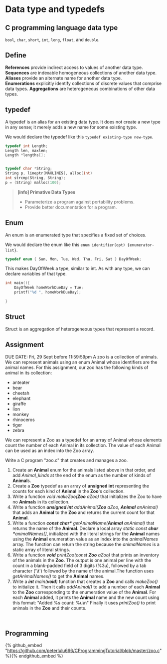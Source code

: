 # Data type and typedefs      

## C programming language data type      

`bool`, `char`, `short`, `int`, `long`, `float`, and `double`.      



## Define      

**References** provide indirect access to values of another data type.        
**Sequences** are indexable homogeneous collections of another data type.        
**Aliases** provide an alternate name for another data type.        
**Enumerations** explicitly identify collections of discrete values that comprise data types.
**Aggregations** are heterogeneous combinations of other data types.        







## typedef      

A typedef is an alias for an existing data type. It does not create a new type in any sense; it merely adds a new name for some existing type.      












We would declare the typedef like this `typedef existing-type new-type`.      

```c      
typedef int Length;
Length len, maxlen;
Length *lengths[];


typedef char *String;
String p, lineptr[MAXLINES], alloc(int)
int strcmp(String, String);
p = (String) malloc(100);            

```      

> **[info] Primative Data Types**
> * Parameterize a program against portability problems.
> * Provide better documentation for a program.     
>  
 












## Enum      

An enum is an enumerated type that specifies a fixed set of choices.      

We would declare the enum like this `enum identifier(opt) {enumerator-list}`.     

```c     
typedef enum { Sun, Mon, Tue, Wed, Thu, Fri, Sat } DayOfWeek;      

```      

This makes DayOfWeek a type, similar to int. As with any type, we can declare variables of that type.      

```c     
int main(){
    DayOfWeek homeWorkDueDay = Tue;
    printf("%d ", homeWorkDueDay);

}      

```        






## Struct      

Struct is an aggregation of heterogeneous types that represent a record.      


## Assignment      



DUE DATE: Fri, 29 Sept before 11:59:59pm
A zoo is a collection of animals. We can represent animals using an enum Animal whose identifiers are the animal names. For this assignment, our zoo has the following kinds of animal in its collection:

* anteater
* bear
* cheetah
* elephant
* giraffe
* lion
* monkey
* rhinoceros
* tiger
* zebra     

We can represent a Zoo as a typedef for an array of Animal whose elements count the number of each Animal in its collection. The value of each Animal can be used as an index into the Zoo array.

Write a C program "zoo.c" that creates and manages a zoo.
    

<ol>
            <li>
            Create an <strong>Animal</strong> enum for the 
            animals listed above in that order, and add 
            <em>Animal_kinds</em> at the end of the enum as
            the number of kinds of <strong>Animal</strong>s.
            </li>
            <li>
            Create a <strong>Zoo</strong> typedef as an array
            of <strong>unsigned
            int</strong> representing the counts for each 
             kind of <strong>Animal</strong> in the
            <strong>Zoo</strong>'s collection.
            </li>
            <li>
            Write a function 
            <em>void makeZoo(<strong>Zoo</strong> aZoo)</em>
            that initializes the Zoo to have no 
            <strong>Animal</strong>s in its collection.
            </li>
            <li>
            Write a function <em><strong>unsigned int</strong>
            addAnimal(<strong>Zoo</strong> aZoo, 
            <strong>Animal</strong> anAnimal)</em> that
            adds an <strong>Animal</strong> to the 
            <strong>Zoo</strong> and returns the current
            count for that <strong>Animal</strong>.
            </li>
            <li>
            Write a function 
            <em><strong>const char*</strong> 
            getAnimalName(<strong>Animal</strong> anAnimal)</em> 
            that returns the name of the 
            <strong>Animal</strong>. Declare a
            local array <em>static const 
            <strong>char *</strong>animalNames[]</em>, 
            initialized with the
            literal strings for the <strong>Animal</strong> 
            names using the <strong>Animal</strong> 
            enumeration value 
            as an index into the <em>animalNames</em>
            array. The function can return the string 
            because the <em>animalNames</em> is a static 
            array of literal strings.
            </li>
            <li>
            Write a function 
            <em><strong>void</strong> 
            printZoo(const <strong>Zoo</strong> aZoo)</em>
            that prints an inventory of the animals in the
            <strong>Zoo</strong>. The output is one animal 
            per line with the
            count in a blank-padded field of 3 digits (%3u),
            followed by a tab character ('\t') followed by
            the name of the animal.The function uses
            <em>getAnimalNames()</em> to get the 
            <strong>Animal</strong> names.
            </li>
            <li>
            Write a
            <em><strong>int</strong> 
            main(<strong>void</strong>)</em>
            function that creates a <strong>Zoo</strong>
            and calls <em>makeZoo()</em> to initialize it.
            Then it calls <em>addAnimal()</em> to add a number
            of each <strong>Animal</strong> to the 
            <strong>Zoo</strong> corresponding to the
            enumeration value of the <strong>Animal</strong>. 
            For each <strong>Animal</strong> added, it prints
            the <strong>Animal</strong> name and the new count
            using this format:
            "Added %s count: %u\n" Finally it uses 
            <em>printZoo()</em> to print animals in the 
            <strong>Zoo</strong> and their counts.
            </li>
            </ol>     


<br/>








## Programming      

{% github_embed "https://github.com/peterlulu666/CProgrammingTutorial/blob/master/zoo.c" %}{% endgithub_embed %}        



































